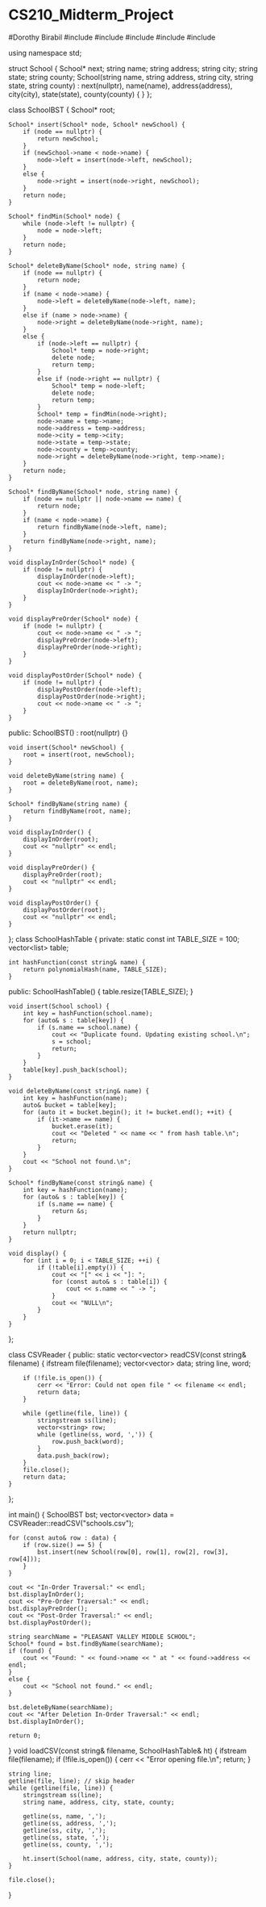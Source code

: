 # CS210_Midterm_Project
#Dorothy Birabil
#include <iostream>
#include <fstream>
#include <sstream>
#include <vector>
#include <string>

using namespace std;

struct School {
    School* next;
    string name;
    string address;
    string city;
    string state;
    string county;
    School(string name, string address, string city, string state, string county)
        : next(nullptr), name(name), address(address), city(city), state(state), county(county) {
    }
};

class SchoolBST {
    School* root;

    School* insert(School* node, School* newSchool) {
        if (node == nullptr) {
            return newSchool;
        }
        if (newSchool->name < node->name) {
            node->left = insert(node->left, newSchool);
        }
        else {
            node->right = insert(node->right, newSchool);
        }
        return node;
    }

    School* findMin(School* node) {
        while (node->left != nullptr) {
            node = node->left;
        }
        return node;
    }

    School* deleteByName(School* node, string name) {
        if (node == nullptr) {
            return node;
        }
        if (name < node->name) {
            node->left = deleteByName(node->left, name);
        }
        else if (name > node->name) {
            node->right = deleteByName(node->right, name);
        }
        else {
            if (node->left == nullptr) {
                School* temp = node->right;
                delete node;
                return temp;
            }
            else if (node->right == nullptr) {
                School* temp = node->left;
                delete node;
                return temp;
            }
            School* temp = findMin(node->right);
            node->name = temp->name;
            node->address = temp->address;
            node->city = temp->city;
            node->state = temp->state;
            node->county = temp->county;
            node->right = deleteByName(node->right, temp->name);
        }
        return node;
    }

    School* findByName(School* node, string name) {
        if (node == nullptr || node->name == name) {
            return node;
        }
        if (name < node->name) {
            return findByName(node->left, name);
        }
        return findByName(node->right, name);
    }

    void displayInOrder(School* node) {
        if (node != nullptr) {
            displayInOrder(node->left);
            cout << node->name << " -> ";
            displayInOrder(node->right);
        }
    }

    void displayPreOrder(School* node) {
        if (node != nullptr) {
            cout << node->name << " -> ";
            displayPreOrder(node->left);
            displayPreOrder(node->right);
        }
    }

    void displayPostOrder(School* node) {
        if (node != nullptr) {
            displayPostOrder(node->left);
            displayPostOrder(node->right);
            cout << node->name << " -> ";
        }
    }

public:
    SchoolBST() : root(nullptr) {}

    void insert(School* newSchool) {
        root = insert(root, newSchool);
    }

    void deleteByName(string name) {
        root = deleteByName(root, name);
    }

    School* findByName(string name) {
        return findByName(root, name);
    }

    void displayInOrder() {
        displayInOrder(root);
        cout << "nullptr" << endl;
    }

    void displayPreOrder() {
        displayPreOrder(root);
        cout << "nullptr" << endl;
    }

    void displayPostOrder() {
        displayPostOrder(root);
        cout << "nullptr" << endl;
    }
};
class SchoolHashTable {
private:
    static const int TABLE_SIZE = 100;
    vector<list<School>> table;

    int hashFunction(const string& name) {
        return polynomialHash(name, TABLE_SIZE);
    }

public:
    SchoolHashTable() {
        table.resize(TABLE_SIZE);
    }

    void insert(School school) {
        int key = hashFunction(school.name);
        for (auto& s : table[key]) {
            if (s.name == school.name) {
                cout << "Duplicate found. Updating existing school.\n";
                s = school;
                return;
            }
        }
        table[key].push_back(school);
    }

    void deleteByName(const string& name) {
        int key = hashFunction(name);
        auto& bucket = table[key];
        for (auto it = bucket.begin(); it != bucket.end(); ++it) {
            if (it->name == name) {
                bucket.erase(it);
                cout << "Deleted " << name << " from hash table.\n";
                return;
            }
        }
        cout << "School not found.\n";
    }

    School* findByName(const string& name) {
        int key = hashFunction(name);
        for (auto& s : table[key]) {
            if (s.name == name) {
                return &s;
            }
        }
        return nullptr;
    }

    void display() {
        for (int i = 0; i < TABLE_SIZE; ++i) {
            if (!table[i].empty()) {
                cout << "[" << i << "]: ";
                for (const auto& s : table[i]) {
                    cout << s.name << " -> ";
                }
                cout << "NULL\n";
            }
        }
    }
};


class CSVReader {
public:
    static vector<vector<string>> readCSV(const string& filename) {
        ifstream file(filename);
        vector<vector<string>> data;
        string line, word;

        if (!file.is_open()) {
            cerr << "Error: Could not open file " << filename << endl;
            return data;
        }

        while (getline(file, line)) {
            stringstream ss(line);
            vector<string> row;
            while (getline(ss, word, ',')) {
                row.push_back(word);
            }
            data.push_back(row);
        }
        file.close();
        return data;
    }
};

int main() {
    SchoolBST bst;
    vector<vector<string>> data = CSVReader::readCSV("schools.csv");

    for (const auto& row : data) {
        if (row.size() == 5) {
            bst.insert(new School(row[0], row[1], row[2], row[3], row[4]));
        }
    }

    cout << "In-Order Traversal:" << endl;
    bst.displayInOrder();
    cout << "Pre-Order Traversal:" << endl;
    bst.displayPreOrder();
    cout << "Post-Order Traversal:" << endl;
    bst.displayPostOrder();

    string searchName = "PLEASANT VALLEY MIDDLE SCHOOL";
    School* found = bst.findByName(searchName);
    if (found) {
        cout << "Found: " << found->name << " at " << found->address << endl;
    }
    else {
        cout << "School not found." << endl;
    }

    bst.deleteByName(searchName);
    cout << "After Deletion In-Order Traversal:" << endl;
    bst.displayInOrder();

    return 0;
}
void loadCSV(const string& filename, SchoolHashTable& ht) {
    ifstream file(filename);
    if (!file.is_open()) {
        cerr << "Error opening file.\n";
        return;
    }

    string line;
    getline(file, line); // skip header
    while (getline(file, line)) {
        stringstream ss(line);
        string name, address, city, state, county;

        getline(ss, name, ',');
        getline(ss, address, ',');
        getline(ss, city, ',');
        getline(ss, state, ',');
        getline(ss, county, ',');

        ht.insert(School(name, address, city, state, county));
    }

    file.close();
}

